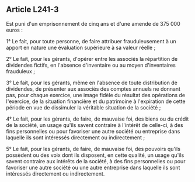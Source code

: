 Article L241-3
----
Est puni d'un emprisonnement de cinq ans et d'une amende de 375 000 euros :

1° Le fait, pour toute personne, de faire attribuer frauduleusement à un apport
en nature une évaluation supérieure à sa valeur réelle ;

2° Le fait, pour les gérants, d'opérer entre les associés la répartition de
dividendes fictifs, en l'absence d'inventaire ou au moyen d'inventaires
frauduleux ;

3° Le fait, pour les gérants, même en l'absence de toute distribution de
dividendes, de présenter aux associés des comptes annuels ne donnant pas, pour
chaque exercice, une image fidèle du résultat des opérations de l'exercice, de
la situation financière et du patrimoine à l'expiration de cette période en vue
de dissimuler la véritable situation de la société ;

4° Le fait, pour les gérants, de faire, de mauvaise foi, des biens ou du crédit
de la société, un usage qu'ils savent contraire à l'intérêt de celle-ci, à des
fins personnelles ou pour favoriser une autre société ou entreprise dans
laquelle ils sont intéressés directement ou indirectement ;

5° Le fait, pour les gérants, de faire, de mauvaise foi, des pouvoirs qu'ils
possèdent ou des voix dont ils disposent, en cette qualité, un usage qu'ils
savent contraire aux intérêts de la société, à des fins personnelles ou pour
favoriser une autre société ou une autre entreprise dans laquelle ils sont
intéressés directement ou indirectement.
